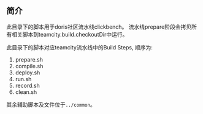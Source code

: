 ## 简介

此目录下的脚本用于doris社区流水线clickbench。
流水线prepare阶段会拷贝所有相关脚本到teamcity.build.checkoutDir中运行。

此目录下的脚本对应teamcity流水线中的Build Steps, 顺序为:
1. prepare.sh
2. compile.sh
3. deploy.sh
4. run.sh
5. record.sh
6. clean.sh

其余辅助脚本及文件位于`../common`。

